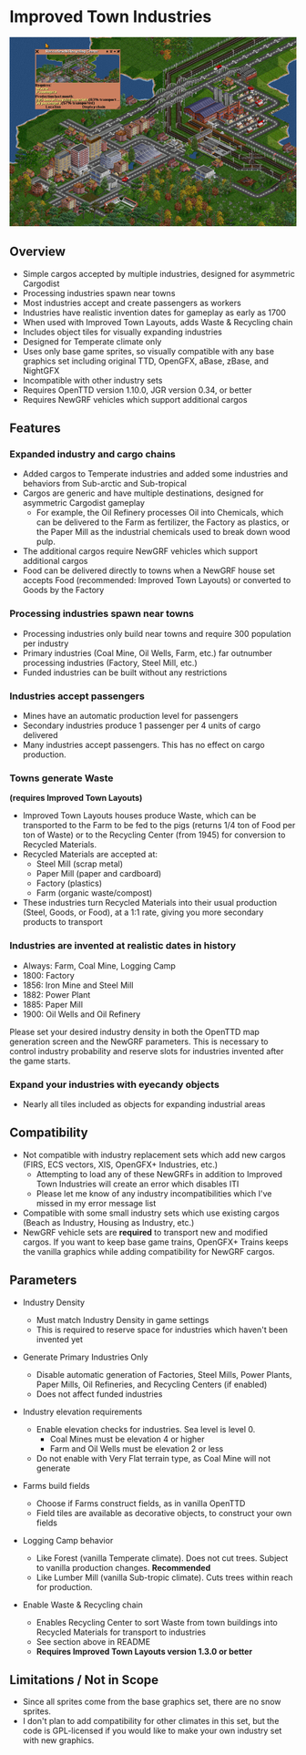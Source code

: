 # Improved Town Industries

![Trucks drop off Waste at a recycling center while passenger trains bring employees to work](/docs/recycling_center.PNG)

## Overview

- Simple cargos accepted by multiple industries, designed for asymmetric Cargodist
- Processing industries spawn near towns
- Most industries accept and create passengers as workers
- Industries have realistic invention dates for gameplay as early as 1700
- When used with Improved Town Layouts, adds Waste & Recycling chain
- Includes object tiles for visually expanding industries
- Designed for Temperate climate only
- Uses only base game sprites, so visually compatible with any base graphics set including original TTD, OpenGFX, aBase, zBase, and NightGFX
- Incompatible with other industry sets
- Requires OpenTTD version 1.10.0, JGR version 0.34, or better
- Requires NewGRF vehicles which support additional cargos

## Features

### Expanded industry and cargo chains

- Added cargos to Temperate industries and added some industries and behaviors from Sub-arctic and Sub-tropical
- Cargos are generic and have multiple destinations, designed for asymmetric Cargodist gameplay
  - For example, the Oil Refinery processes Oil into Chemicals, which can be delivered to the Farm as fertilizer, the Factory as plastics, or the Paper Mill as the industrial chemicals used to break down wood pulp.
- The additional cargos require NewGRF vehicles which support additional cargos
- Food can be delivered directly to towns when a NewGRF house set accepts Food (recommended: Improved Town Layouts) or converted to Goods by the Factory

### Processing industries spawn near towns

- Processing industries only build near towns and require 300 population per industry
- Primary industries (Coal Mine, Oil Wells, Farm, etc.) far outnumber processing industries (Factory, Steel Mill, etc.)
- Funded industries can be built without any restrictions

### Industries accept passengers

- Mines have an automatic production level for passengers
- Secondary industries produce 1 passenger per 4 units of cargo delivered
- Many industries accept passengers. This has no effect on cargo production.

### Towns generate Waste 
**(requires Improved Town Layouts)**
- Improved Town Layouts houses produce Waste, which can be transported to the Farm to be fed to the pigs (returns 1/4 ton of Food per ton of Waste) or to the Recycling Center (from 1945) for conversion to Recycled Materials.
- Recycled Materials are accepted at:
  - Steel Mill (scrap metal)
  - Paper Mill (paper and cardboard)
  - Factory (plastics)
  - Farm (organic waste/compost)
- These industries turn Recycled Materials into their usual production (Steel, Goods, or Food), at a 1:1 rate, giving you more secondary products to transport

### Industries are invented at realistic dates in history

- Always: Farm, Coal Mine, Logging Camp
- 1800: Factory
- 1856: Iron Mine and Steel Mill
- 1882: Power Plant
- 1885: Paper Mill
- 1900: Oil Wells and Oil Refinery

Please set your desired industry density in both the OpenTTD map generation screen and the NewGRF parameters. This is necessary to control industry probability and reserve slots for industries invented after the game starts.

### Expand your industries with eyecandy objects

- Nearly all tiles included as objects for expanding industrial areas

## Compatibility
- Not compatible with industry replacement sets which add new cargos (FIRS, ECS vectors, XIS, OpenGFX+ Industries, etc.)
  - Attempting to load any of these NewGRFs in addition to Improved Town Industries will create an error which disables ITI
  - Please let me know of any industry incompatibilities which I've missed in my error message list
- Compatible with some small industry sets which use existing cargos (Beach as Industry, Housing as Industry, etc.)
- NewGRF vehicle sets are **required** to transport new and modified cargos. If you want to keep base game trains, OpenGFX+ Trains keeps the vanilla graphics while adding compatibility for NewGRF cargos.

## Parameters

- Industry Density
  - Must match Industry Density in game settings
  - This is required to reserve space for industries which haven't been invented yet
  
- Generate Primary Industries Only
  - Disable automatic generation of Factories, Steel Mills, Power Plants, Paper Mills, Oil Refineries, and Recycling Centers (if enabled)
  - Does not affect funded industries

- Industry elevation requirements
  - Enable elevation checks for industries. Sea level is level 0.
    - Coal Mines must be elevation 4 or higher
	- Farm and Oil Wells must be elevation 2 or less
  - Do not enable with Very Flat terrain type, as Coal Mine will not generate
  
- Farms build fields
  - Choose if Farms construct fields, as in vanilla OpenTTD
  - Field tiles are available as decorative objects, to construct your own fields
  
- Logging Camp behavior
  - Like Forest (vanilla Temperate climate). Does not cut trees. Subject to vanilla production changes. **Recommended**
  - Like Lumber Mill (vanilla Sub-tropic climate). Cuts trees within reach for production.

- Enable Waste & Recycling chain
  - Enables Recycling Center to sort Waste from town buildings into Recycled Materials for transport to industries
  - See section above in README
  - **Requires Improved Town Layouts version 1.3.0 or better**

## Limitations / Not in Scope

- Since all sprites come from the base graphics set, there are no snow sprites. 
- I don't plan to add compatibility for other climates in this set, but the code is GPL-licensed if you would like to make your own industry set with new graphics.
